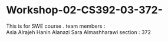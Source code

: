 # Workshop-02-CS392-03-372-
This is for SWE course .
team members :
<br>Asia Alrajeh 
Hanin Alanazi
Sara Almashharawi
section : 372
